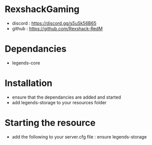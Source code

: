 # RexshackGaming
- discord : https://discord.gg/s5uSk56B65
- github : https://github.com/Rexshack-RedM

# Dependancies
- legends-core

# Installation
- ensure that the dependancies are added and started
- add legends-storage to your resources folder

# Starting the resource
- add the following to your server.cfg file : ensure legends-storage
